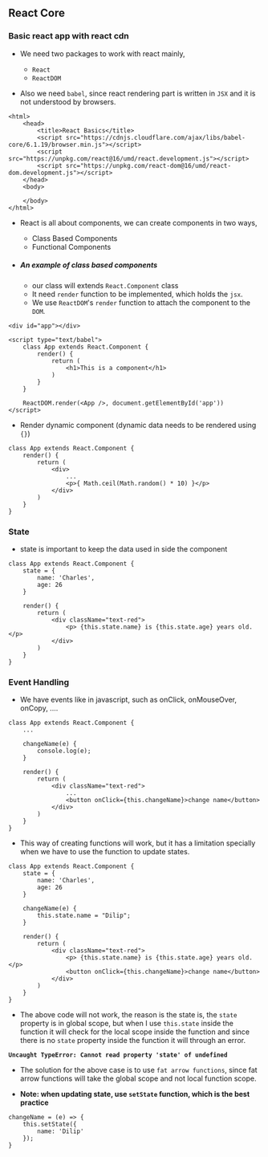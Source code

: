 ## React Core

### Basic react app with react cdn
- We need two packages to work with react mainly, 
  - `React`
  - `ReactDOM`

- Also we need `babel`, since react rendering part is written in `JSX` and it is not understood by browsers.
~~~
<html>
    <head>
        <title>React Basics</title>
        <script src="https://cdnjs.cloudflare.com/ajax/libs/babel-core/6.1.19/browser.min.js"></script>
        <script src="https://unpkg.com/react@16/umd/react.development.js"></script>
        <script src="https://unpkg.com/react-dom@16/umd/react-dom.development.js"></script>
    </head>
    <body>

    </body>
</html>
~~~

- React is all about components, we can create components in two ways, 
  - Class Based Components
  - Functional Components

- ##### An example of class based components
    - our class will extends `React.Component` class
    - It need `render` function to be implemented, which holds the `jsx`.
    - We use `ReactDOM`'s `render` function to attach the component to the `DOM`.        
~~~
<div id="app"></div>

<script type="text/babel">
    class App extends React.Component {
        render() {
            return (
                <h1>This is a component</h1>
            )
        }
    }

    ReactDOM.render(<App />, document.getElementById('app'))
</script>
~~~

- Render dynamic component (dynamic data needs to be rendered using `{}`)
~~~
class App extends React.Component {
    render() {
        return (
            <div>
                ...
                <p>{ Math.ceil(Math.random() * 10) }</p>
            </div>
        )
    }
}
~~~

### State
- state is important to keep the data used in side the component

~~~
class App extends React.Component {
    state = {
        name: 'Charles',
        age: 26
    }

    render() {
        return (
            <div className="text-red">
                <p> {this.state.name} is {this.state.age} years old. </p>                            
            </div>
        )
    }
}
~~~

### Event Handling
 - We have events like in javascript, such as onClick, onMouseOver, onCopy, ....
~~~
class App extends React.Component {
    ...

    changeName(e) {
        console.log(e);
    }

    render() {
        return (
            <div className="text-red">
                ...
                <button onClick={this.changeName}>change name</button>
            </div>
        )
    }
}
~~~

- This way of creating functions will work, but it has a limitation specially when we have to use the function to update states.

~~~
class App extends React.Component {
    state = {
        name: 'Charles',
        age: 26
    }

    changeName(e) {
        this.state.name = "Dilip";
    }

    render() {
        return (
            <div className="text-red">
                <p> {this.state.name} is {this.state.age} years old. </p>
                <button onClick={this.changeName}>change name</button>
            </div>
        )
    }
}
~~~

- The above code will not work, the reason is the state is, the `state` property is in global scope, but when I use `this.state` inside the function it will check for the local scope inside the function and since there is no `state` property inside the function it will through an error. 

**`Uncaught TypeError: Cannot read property 'state' of undefined`**

- The solution for the above case is to use `fat arrow functions`, since fat arrow functions will take the global scope and not local function scope.

- **Note: when updating state, use `setState` function, which is the best practice**
~~~
changeName = (e) => {
    this.setState({
        name: 'Dilip'
    });
}
~~~
